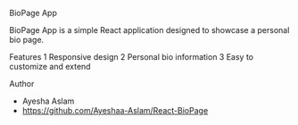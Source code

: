 BioPage App

BioPage App is a simple React application designed to showcase a personal bio page.

Features
 1 Responsive design
 2 Personal bio information
 3 Easy to customize and extend
 
Author

- Ayesha Aslam
- https://github.com/Ayeshaa-Aslam/React-BioPage


